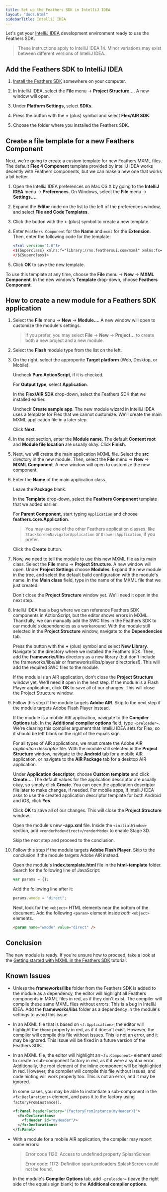 ```yaml
---
title: Set up the Feathers SDK in IntelliJ IDEA
layout: "docs.html"
sidebarTitle: IntelliJ IDEA
---
```


Let's get your [IntelliJ IDEA](http://www.jetbrains.com/idea/) development environment ready to use the Feathers SDK.

> These instructions apply to IntelliJ IDEA 14. Minor variations may exist between different versions of IntelliJ IDEA.

## Add the Feathers SDK to IntelliJ IDEA

1. [Install the Feathers SDK](./installation-instructions.md) somewhere on your computer.

2. In IntelliJ IDEA, select the **File** menu → **Project Structure...**. A new window will open.

3. Under **Platform Settings**, select **SDKs**.

4. Press the button with the **+** (plus) symbol and select **Flex/AIR SDK**.

5. Choose the folder where you installed the Feathers SDK.

## Create a file template for a new Feathers Component

Next, we're going to create a custom template for new Feathers MXML files. The default **Flex 4 Component** template provided by IntelliJ IDEA works decently with Feathers components, but we can make a new one that works a bit better.

1. Open the IntelliJ IDEA preferences on Mac OS X by going to the **IntelliJ IDEA** menu → **Preferences**. On Windows, select the **File** menu → **Settings...**.

2. Expand the **Editor** node on the list to the left of the preferences window, and select **File and Code Templates**.

3. Click the button with the **+** (plus) symbol to create a new template.

4. Enter `Feathers Component` for the **Name** and `mxml` for the **Extension**. Then, enter the following code for the template:

   ```xml
   <?xml version="1.0"?>
   <${Superclass} xmlns:f="library://ns.feathersui.com/mxml" xmlns:fx="http://ns.adobe.com/mxml/2009">
   </${Superclass}>
   ```

5. Click **OK** to save the new template.

To use this template at any time, choose the **File** menu → **New** → **MXML Component**. In the new window's **Template** drop-down, choose **Feathers Component**.

## How to create a new module for a Feathers SDK application

1. Select the **File** menu → **New** → **Module...**. A new window will open to customize the module's settings.

   > If you prefer, you may select **File** → **New** → **Project...** to create both a new project and a new module.

2. Select the **Flash** module type from the list on the left.

3. On the right, select the approporite **Target platform** (Web, Desktop, or Mobile).

   Uncheck **Pure ActionScript**, if it is checked.

   For **Output type**, select **Application**.

   In the **Flex/AIR SDK** drop-down, select the Feathers SDK that we installed earlier.

   Uncheck **Create sample app**. The new module wizard in IntelliJ IDEA uses a template for Flex that we cannot customize. We'll create the main MXML application file in a later step.

   Click **Next**.

4. In the next section, enter the **Module name**. The default **Content root** and **Module file location** are usually okay. Click **Finish**.

5. Next, we will create the main application MXML file. Select the **src** directory in the new module. Then, select the **File** menu → **New** → **MXML Component**. A new window will open to customize the new component.

6. Enter the **Name** of the main application class.

   Leave the **Package** blank.

   In the **Template** drop-down, select the **Feathers Component** template that we added earlier.

   For **Parent Component**, start typing `Application` and choose **feathers.core.Application**.

   > You may use one of the other Feathers application classes, like `StackScreenNavigatorApplication` or `DrawersApplication`, if you prefer.

   Click the **Create** button.

7. Now, we need to tell the module to use this new MXML file as its main class. Select the **File** menu → **Project Structure**. A new window will open. Under **Project Settings** choose **Modules**. Expand the new module in the tree, and select the default build configuration with the module's name. In the **Main class** field, type in the name of the MXML file that we just created.

   Don't close the **Project Structure** window yet. We'll need it open in the next step.

8. IntelliJ IDEA has a bug where we can reference Feathers SDK components in ActionScript, but the editor shows errors in MXML. Thankfully, we can manually add the SWC files in the Feathers SDK to our module's dependencies as a workaround. With the module still selected in the **Project Structure** window, navigate to the **Dependencies** tab.

   Press the button with the **+** (plus) symbol and select **New Library**. Navigate to the directory where we installed the Feathers SDK. Then, add the **frameworks/libs** directory as a new library (but don't include the frameworks/libs/air or frameworks/libs/player directories!). This will add the required SWC files to the module.

   If the module is an AIR application, don't close the **Project Structure** window yet. We'll need it open in the next step. If the module is a Flash Player application, click **OK** to save all of our changes. This will close the Project Structure window.

9. Follow this step if the module targets **Adobe AIR**. Skip to the next step if the module targets Adobe Flash Player instead.

   If the module is a mobile AIR application, navigate to the **Compiler Options** tab. In the **Additional compiler options** field, type `-preloader=`. We're clearing this compiler argument that IntelliJ IDEA sets for Flex, so it should be left blank on the right of the equals sign.

   For all types of AIR applications, we must create the Adobe AIR _application descriptor_ file. With the module still selected in the **Project Structure** window, navigate to the **Android** tab for a mobile AIR application, or navigate to the **AIR Package** tab for a desktop AIR application.

   Under **Application descriptor**, choose **Custom template** and click **Create...**. The default values for the application descriptor are usually okay, so simply click **Create**. You can open the application descriptor file later to make changes, if needed. For mobile apps, if IntelliJ IDEA asks to use the created application descriptor template for both Android and iOS, click **Yes**.

   Click **OK** to save all of our changes. This will close the **Project Structure** window.

   Open the module's new **-app.xml** file. Inside the `<initialWindow>` section, add `<renderMode>direct</renderMode>` to enable Stage 3D.

   Skip the next step and proceed to the conclusion.

10. Follow this step if the module targets **Adobe Flash Player**. Skip to the conclusion if the module targets Adobe AIR instead.

    Open the module's **index.template.html** file in the **html-template** folder. Search for the following line of JavaScript:

    ```javascript
    var params = {};
    ```

    Add the following line after it:

    ```javascript
    params.wmode = "direct";
    ```

    Next, look for the `<object>` HTML elements near the bottom of the document. Add the following `<param>` element inside _both_ `<object>` elements.

    ```html
    <param name="wmode" value="direct" />
    ```

## Conclusion

The new module is ready. If you're unsure how to proceed, take a look at the [Getting started with MXML in the Feathers SDK](./getting-started-mxml.md) tutorial.

## Known Issues

- Unless the **frameworks/libs** folder from the Feathers SDK is added to the module as a dependency, the editor will highlight all Feathers components in MXML files in red, as if they don't exist. The compiler will compile these same MXML files without errors. This is a bug in IntelliJ IDEA. Add the **frameworks/libs** folder as a dependency in the module's settings to avoid this issue.

- In an MXML file that is based on `<f:Application>`, the editor will highlight the `theme` property in red, as if it doesn't exist. However, the compiler will compile this file without issues. This is not an error, and it may be ignored. This issue will be fixed in a future version of the Feathers SDK.

- In an MXML file, the editor will highlight an `<fx:Component>` element used to create a sub-component factory in red, as if it were a syntax error. Additionally, the root element of the inline component will be highlighted in red. However, the compiler will compile this file without issues, and code hinting will work properly too. This is not an error, and it may be ignored.

  In some cases, you may be able to instantiate a sub-component in the `<fx:Declarations>` element, and pass it to the factory using `factoryFromInstance()`.

  ```xml
  <f:Panel headerFactory="{factoryFromInstance(myHeader)}">
    <fx:Declarations>
      <f:Header id="myHeader"/>
    </fx:Declarations>
  </f:Panel>
  ```

- With a module for a mobile AIR application, the compiler may report some errors:

  > Error code 1120: Access to undefined property SplashScreen
  >
  > Error code: 1172: Definition spark.preloaders:SplashScreen could not be found.

  In the module's **Compiler Options** tab, add `-preloader=` (leave the right side of the equals sign blank) to the **Additional compiler options**.
